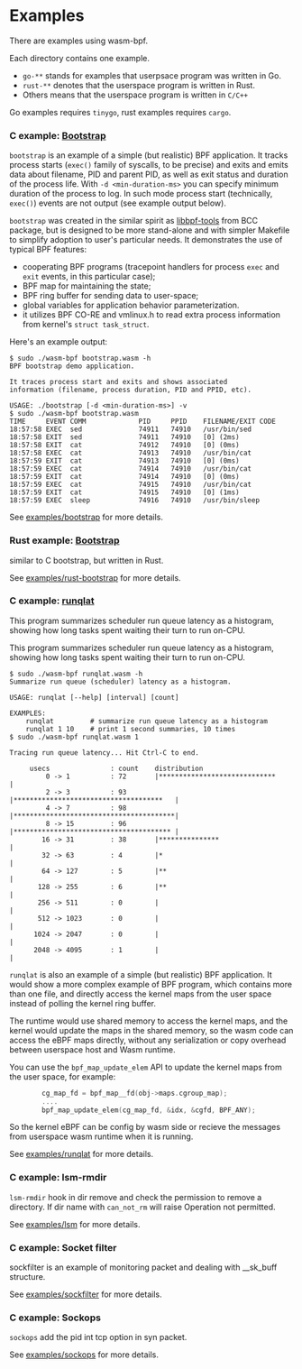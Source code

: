 # Examples

There are examples using wasm-bpf.

Each directory contains one example. 
- `go-**` stands for examples that userpsace program was written in Go. 
- `rust-**` denotes that the userspace program is written in Rust. 
- Others means that the userspace program is written in `C/C++`

Go examples requires `tinygo`, rust examples requires `cargo`.

### C example: [Bootstrap](examples/bootstrap)

`bootstrap` is an example of a simple (but realistic) BPF application. It
tracks process starts (`exec()` family of syscalls, to be precise) and exits
and emits data about filename, PID and parent PID, as well as exit status and
duration of the process life. With `-d <min-duration-ms>` you can specify
minimum duration of the process to log. In such mode process start
(technically, `exec()`) events are not output (see example output below).

`bootstrap` was created in the similar spirit as
[libbpf-tools](https://github.com/iovisor/bcc/tree/master/libbpf-tools) from
BCC package, but is designed to be more stand-alone and with simpler Makefile
to simplify adoption to user's particular needs. It demonstrates the use of
typical BPF features:

- cooperating BPF programs (tracepoint handlers for process `exec` and `exit`
    events, in this particular case);
- BPF map for maintaining the state;
- BPF ring buffer for sending data to user-space;
- global variables for application behavior parameterization.
- it utilizes BPF CO-RE and vmlinux.h to read extra process information from
    kernel's `struct task_struct`.

Here's an example output:

```console
$ sudo ./wasm-bpf bootstrap.wasm -h
BPF bootstrap demo application.

It traces process start and exits and shows associated 
information (filename, process duration, PID and PPID, etc).

USAGE: ./bootstrap [-d <min-duration-ms>] -v
$ sudo ./wasm-bpf bootstrap.wasm
TIME     EVENT COMM             PID     PPID    FILENAME/EXIT CODE
18:57:58 EXEC  sed              74911   74910   /usr/bin/sed
18:57:58 EXIT  sed              74911   74910   [0] (2ms)
18:57:58 EXIT  cat              74912   74910   [0] (0ms)
18:57:58 EXEC  cat              74913   74910   /usr/bin/cat
18:57:59 EXIT  cat              74913   74910   [0] (0ms)
18:57:59 EXEC  cat              74914   74910   /usr/bin/cat
18:57:59 EXIT  cat              74914   74910   [0] (0ms)
18:57:59 EXEC  cat              74915   74910   /usr/bin/cat
18:57:59 EXIT  cat              74915   74910   [0] (1ms)
18:57:59 EXEC  sleep            74916   74910   /usr/bin/sleep
```

See [examples/bootstrap](examples/bootstrap) for more details.

### Rust example: [Bootstrap](examples/rust-bootstrap)

similar to C bootstrap, but written in Rust.

See [examples/rust-bootstrap](examples/rust-bootstrap) for more details.

### C example: [runqlat](examples/runqlat)

This program summarizes scheduler run queue latency as a histogram, showing
how long tasks spent waiting their turn to run on-CPU.

This program summarizes scheduler run queue latency as a histogram, showing
how long tasks spent waiting their turn to run on-CPU.

```console
$ sudo ./wasm-bpf runqlat.wasm -h
Summarize run queue (scheduler) latency as a histogram.

USAGE: runqlat [--help] [interval] [count]

EXAMPLES:
    runqlat         # summarize run queue latency as a histogram
    runqlat 1 10    # print 1 second summaries, 10 times
$ sudo ./wasm-bpf runqlat.wasm 1

Tracing run queue latency... Hit Ctrl-C to end.

     usecs               : count    distribution
         0 -> 1          : 72       |*****************************           |
         2 -> 3          : 93       |*************************************   |
         4 -> 7          : 98       |****************************************|
         8 -> 15         : 96       |*************************************** |
        16 -> 31         : 38       |***************                         |
        32 -> 63         : 4        |*                                       |
        64 -> 127        : 5        |**                                      |
       128 -> 255        : 6        |**                                      |
       256 -> 511        : 0        |                                        |
       512 -> 1023       : 0        |                                        |
      1024 -> 2047       : 0        |                                        |
      2048 -> 4095       : 1        |                                        |
```

`runqlat` is also an example of a simple (but realistic) BPF application. It
would show a more complex example of BPF program, which contains more than
one file, and directly access the kernel maps from the user space instead of
polling the kernel ring buffer.

The runtime would use shared memory to access the kernel maps, and the kernel
would update the maps in the shared memory, so the wasm code can access the
eBPF maps directly, without any serialization or copy overhead between userspace
host and Wasm runtime.

You can use the `bpf_map_update_elem` API to update the kernel maps from the user
space, for example:

```c
        cg_map_fd = bpf_map__fd(obj->maps.cgroup_map);
        ....
        bpf_map_update_elem(cg_map_fd, &idx, &cgfd, BPF_ANY);
```

So the kernel eBPF can be config by wasm side or recieve the messages from
userspace wasm runtime when it is running.

See [examples/runqlat](examples/runqlat) for more details.

### C example: lsm-rmdir

`lsm-rmdir` hook in dir remove and check the permission to remove a directory. If dir
name with `can_not_rm` will raise Operation not permitted.

See [examples/lsm](examples/lsm) for more details.

### C example: Socket filter

sockfilter is an example of monitoring packet and dealing with __sk_buff structure.

See [examples/sockfilter](examples/sockfilter) for more details.

### C example: Sockops

`sockops` add the pid int tcp option in syn packet.

See [examples/sockops](examples/sockops) for more details.
